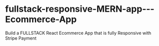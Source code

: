 # fullstack-responsive-MERN-app---Ecommerce-App
Build a FULLSTACK React Ecommerce App that is fully Responsive with Stripe Payment

